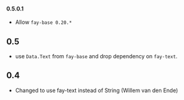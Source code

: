#### 0.5.0.1

* Allow `fay-base 0.20.*`

## 0.5

* use `Data.Text` from `fay-base` and drop dependency on `fay-text`.

## 0.4

* Changed to use fay-text instead of String (Willem van den Ende)
